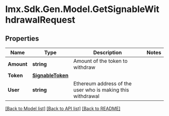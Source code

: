 # Imx.Sdk.Gen.Model.GetSignableWithdrawalRequest

## Properties

Name | Type | Description | Notes
------------ | ------------- | ------------- | -------------
**Amount** | **string** | Amount of the token to withdraw | 
**Token** | [**SignableToken**](SignableToken.md) |  | 
**User** | **string** | Ethereum address of the user who is making this withdrawal | 

[[Back to Model list]](../README.md#documentation-for-models) [[Back to API list]](../README.md#documentation-for-api-endpoints) [[Back to README]](../README.md)

